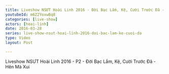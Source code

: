 ```yaml
---
title: Liveshow NSƯT Hoài Linh 2016 - Đời Bạc Lắm, Kệ, Cười Trước Đã - P2
youtubeId: m6Z2YoxwBq8
categories: [live-show]
actors: [hoai-linh]
date: 2016-03-28
series: live-show-nsut-hoai-linh-2016-doi-bac-lam-ke-cuoi-da
type: Video
layout: Post

---
```

Liveshow NSƯT Hoài Linh 2016 - P2 - Đời Bạc Lắm, Kệ, Cười Trước Đã - Hên Mà Xui